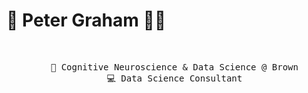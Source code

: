 # 🌄 Peter Graham 🏄‍♂️

<div align="center">
<br>
<pre>
    💼 Cognitive Neuroscience & Data Science @ Brown
    💻 Data Science Consultant
</pre>
<br>
</div>
